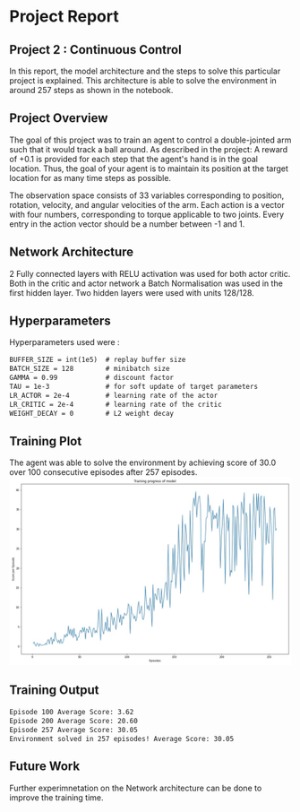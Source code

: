 # Project Report
## Project 2 : Continuous Control

In this report, the model architecture and the steps to solve this particular project is explained. This architecture is able to solve the environment in around 257 steps as shown in the notebook.

## Project Overview

The goal of this project was to train an agent to control a double-jointed arm such that it would track a ball around. As described in the project: A reward of +0.1 is provided for each step that the agent's hand is in the goal location. Thus, the goal of your agent is to maintain its position at the target location for as many time steps as possible.

The observation space consists of 33 variables corresponding to position, rotation, velocity, and angular velocities of the arm. Each action is a vector with four numbers, corresponding to torque applicable to two joints. Every entry in the action vector should be a number between -1 and 1.

## Network Architecture

2 Fully connected layers with RELU activation was used for both actor critic. Both in the critic and actor network a Batch Normalisation was used in the first hidden layer. Two hidden layers were used with units 128/128.

## Hyperparameters

Hyperparameters used were :

```
BUFFER_SIZE = int(1e5)  # replay buffer size
BATCH_SIZE = 128        # minibatch size
GAMMA = 0.99            # discount factor
TAU = 1e-3              # for soft update of target parameters
LR_ACTOR = 2e-4         # learning rate of the actor 
LR_CRITIC = 2e-4        # learning rate of the critic
WEIGHT_DECAY = 0        # L2 weight decay

```

## Training Plot

The agent was able to solve the environment by achieving score of 30.0 over 100 consecutive episodes after 257 episodes.
![ ](plot.jpg)

## Training Output

```
Episode 100	Average Score: 3.62
Episode 200	Average Score: 20.60
Episode 257	Average Score: 30.05
Environment solved in 257 episodes!	Average Score: 30.05
```

## Future Work 

Further experimnetation on the Network architecture can be done to improve the training time.

